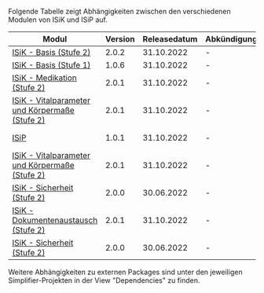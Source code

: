Folgende Tabelle zeigt Abhängigkeiten zwischen den verschiedenen Modulen von ISiK und ISiP auf.

| **Modul**                     | **Version** | **Releasedatum** | **Abkündigungsdatum** | **Abhängigkeiten** |
|-----------------------------------|-------------|------------------|-----------------------|--------------------|
| [ISiK - Basis (Stufe 2)](https://simplifier.net/isik)    |     2.0.2        |    31.10.2022        |         -    |     |
| [ISiK - Basis (Stufe 1)](https://simplifier.net/isik-basis-1)    |       1.0.6      |     31.10.2022             |   -     |        |
| [ISiK - Medikation (Stufe 2)](https://simplifier.net/spec-isik-medikation)    | 2.0.1 |          31.10.2022        |       -    |    [ISiK - Basis (Stufe 2)](https://simplifier.net/isik)   |
| [ISiK - Vitalparameter und Körpermaße (Stufe 2)](https://simplifier.net/spec-isik-vitalparameter-und-koerpermasse)   |        2.0.1     |    31.10.2022    |     -      | [ISiK - Basis (Stufe 2)](https://simplifier.net/isik)  |
| [ISiP](https://simplifier.net/isip)     |       1.0.1      |       31.10.2022           |      -   |   [ISiK - Basis (Stufe 2)](https://simplifier.net/isik)     |
[ISiK - Vitalparameter und Körpermaße (Stufe 2)](https://simplifier.net/spec-isik-vitalparameter-und-koerpermasse)    |     2.0.1       |   31.10.2022         |         -    |    [ISiK - Basis (Stufe 2)](https://simplifier.net/isik)  |
[ISiK - Sicherheit (Stufe 2)](https://simplifier.net/spec-isik-sicherheit)    |     2.0.0       |     30.06.2022       |         -    |   [ISiK - Basis (Stufe 2)](https://simplifier.net/isik)   |
[ISiK - Dokumentenaustausch (Stufe 2)](https://simplifier.net/spec-isik-dokumentenaustausch)    |     2.0.1       |      31.10.2022      |         -    |  [ISiK - Basis (Stufe 2)](https://simplifier.net/isik)   |
[ISiK - Sicherheit (Stufe 2)](https://simplifier.net/spec-isik-sicherheit)    |     2.0.0       |      30.06.2022      |         -    |   [ISiK - Basis (Stufe 2)](https://simplifier.net/isik)   |

Weitere Abhängigkeiten zu externen Packages sind unter den jeweiligen Simplifier-Projekten in der View "Dependencies" zu finden.
